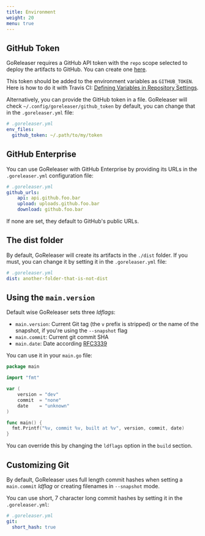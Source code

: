 ```yaml
---
title: Environment
weight: 20
menu: true
---
```


## GitHub Token

GoReleaser requires a GitHub API token with the `repo` scope selected to
deploy the artifacts to GitHub.
You can create one [here](https://github.com/settings/tokens/new).

This token should be added to the environment variables as `GITHUB_TOKEN`.
Here is how to do it with Travis CI:
[Defining Variables in Repository Settings](https://docs.travis-ci.com/user/environment-variables/#Defining-Variables-in-Repository-Settings).

Alternatively, you can provide the GitHub token in a file. GoReleaser will check `~/.config/goreleaser/github_token` by default, you can change that in
the `.goreleaser.yml` file:

```yaml
# .goreleaser.yml
env_files:
  github_token: ~/.path/to/my/token
```

## GitHub Enterprise

You can use GoReleaser with GitHub Enterprise by providing its URLs in
the `.goreleaser.yml` configuration file:

```yaml
# .goreleaser.yml
github_urls:
    api: api.github.foo.bar
    upload: uploads.github.foo.bar
    download: github.foo.bar
```

If none are set, they default to GitHub's public URLs.

## The dist folder

By default, GoReleaser will create its artifacts in the `./dist` folder.
If you must, you can change it by setting it in the `.goreleaser.yml` file:

```yaml
# .goreleaser.yml
dist: another-folder-that-is-not-dist
```

## Using the `main.version`

Default wise GoReleaser sets three  _ldflags_:

- `main.version`: Current Git tag (the `v` prefix is stripped) or the name of
the snapshot, if you're using the `--snapshot` flag
- `main.commit`: Current git commit SHA
- `main.date`: Date according [RFC3339](https://golang.org/pkg/time/#pkg-constants)

You can use it in your `main.go` file:

```go
package main

import "fmt"

var (
	version = "dev"
	commit  = "none"
	date    = "unknown"
)

func main() {
  fmt.Printf("%v, commit %v, built at %v", version, commit, date)
}
```

You can override this by changing the `ldflags` option in the `build` section.

## Customizing Git

By default, GoReleaser uses full length commit hashes when setting a `main.commit`
_ldflag_ or creating filenames in `--snapshot` mode.

You can use short, 7 character long commit hashes by setting it in the `.goreleaser.yml`:

```yaml
# .goreleaser.yml
git:
  short_hash: true
```

